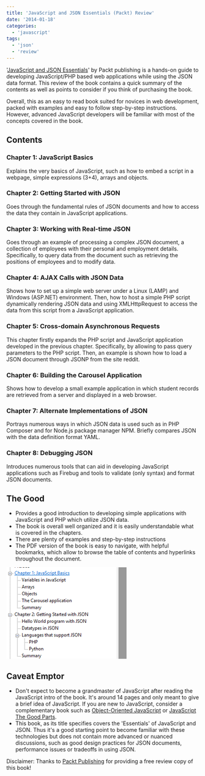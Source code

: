 ```yaml
---
title: 'JavaScript and JSON Essentials (Packt) Review'
date: '2014-01-18'
categories:
  - 'javascript'
tags:
  - 'json'
  - 'review'
---
```


'[JavaScript and JSON Essentials](http://www.packtpub.com/javascript-and-json-essentials/book?utm_source=Create.com&utm_medium=link&utm_campaign=JSON)' by Packt publishing is a hands-on guide to developing JavaScript/PHP based web applications while using the JSON data format. This review of the book contains a quick summary of the contents as well as points to consider if you think of purchasing the book.

Overall, this as an easy to read book suited for novices in web development, packed with examples and easy to follow step-by-step instructions. However, advanced JavaScript developers will be familiar with most of the concepts covered in the book.

## Contents

### Chapter 1: JavaScript Basics

Explains the very basics of JavaScript, such as how to embed a script in a webpage, simple expressions (3+4), arrays and objects.

### Chapter 2: Getting Started with JSON

Goes through the fundamental rules of JSON documents and how to access the data they contain in JavaScript applications.

### Chapter 3: Working with Real-time JSON

Goes through an example of processing a complex JSON document, a collection of employees with their personal and employment details. Specifically, to query data from the document such as retrieving the positions of employees and to modify data.

### Chapter 4: AJAX Calls with JSON Data

Shows how to set up a simple web server under a Linux (LAMP) and Windows (ASP.NET) environment. Then, how to host a simple PHP script dynamically rendering JSON data and using XMLHttpRequest to access the data from this script from a JavaScript application.

### Chapter 5: Cross-domain Asynchronous Requests

This chapter firstly expands the PHP script and JavaScript application developed in the previous chapter. Specifically, by allowing to pass query parameters to the PHP script. Then, an example is shown how to load a JSON document through JSONP from the site reddit.

### Chapter 6: Building the Carousel Application

Shows how to develop a small example application in which student records are retrieved from a server and displayed in a web browser.

### Chapter 7: Alternate Implementations of JSON

Portrays numerous ways in which JSON data is used such as in PHP Composer and for Node.js package manager NPM. Briefly compares JSON with the data definition format YAML.

### Chapter 8: Debugging JSON

Introduces numerous tools that can aid in developing JavaScript applications such as Firebug and tools to validate (only syntax) and format JSON documents.

## The Good

- Provides a good introduction to developing simple applications with JavaScript and PHP which utilize JSON data.
- The book is overall well organized and it is easily understandable what is covered in the chapters.
- There are plenty of examples and step-by-step instructions
- The PDF version of the book is easy to navigate, with helpful bookmarks, which allow to browse the table of contents and hyperlinks throughout the document.

![](images/011814_0112_javascripta1.png)

## Caveat Emptor

- Don't expect to become a grandmaster of JavaScript after reading the JavaScript intro of the book. It's around 14 pages and only meant to give a brief idea of JavaScript. If you are new to JavaScript, consider a complementary book such as [Object-Oriented JavaScript](http://www.packtpub.com/object-oriented-javascript/book) or [JavaScript The Good Parts](http://shop.oreilly.com/product/9780596517748.do).
- This book, as its title specifies covers the 'Essentials' of JavaScript and JSON. Thus it's a good starting point to become familiar with these technologies but does not contain more advanced or nuanced discussions, such as good design practices for JSON documents, performance issues or tradeoffs in using JSON.

Disclaimer: Thanks to [Packt Publishing](http://www.packtpub.com/) for providing a free review copy of this book!
